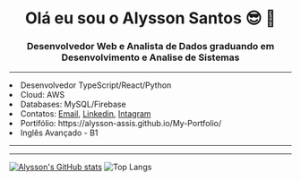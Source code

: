 <h1 align='center'> Olá eu sou o Alysson Santos 😎 🍷 </h1>

<h3 align='center'>Desenvolvedor Web e Analista de Dados graduando em Desenvolvimento e Analise de Sistemas</h3>

<hr>
<li>Desenvolvedor TypeScript/React/Python</li>
<li>Cloud: AWS</li>
<li>Databases: MySQL/Firebase</li>
<li>Contatos: <a href='alyssonassissantos@gmail.com' >Email</a>, <a href='https://www.linkedin.com/in/alysson-assis-987009249/' >Linkedin</a>, <a href= 'https://www.instagram.com/alyssonassis_ofc/'>Intagram</a></li>
<li>Portifólio: <a>https://alysson-assis.github.io/My-Portfolio/</a></li>
<li>Inglês Avançado - B1</li>
<hr>
<hr>

[![Alysson's GitHub stats](https://github-readme-stats.vercel.app/api?username=Alysson-Assis)](https://github.com/Alysson-Assis/github-readme-stats)
![Top Langs](https://github-readme-stats.vercel.app/api/top-langs/?username=Alysson-Assis&layout=compact)

